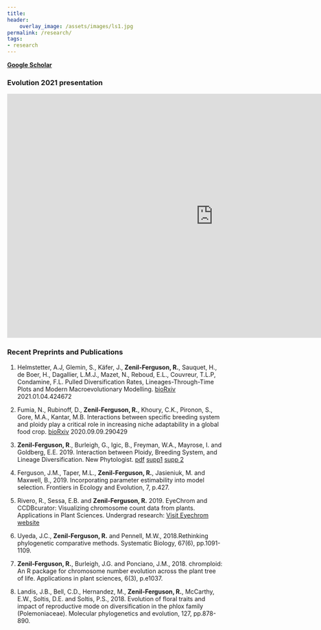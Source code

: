 ```yaml
---
title:
header:
    overlay_image: /assets/images/ls1.jpg
permalink: /research/
tags:
- research
---
```


[**Google Scholar**](https://scholar.google.com/citations?hl=en&user=fddibuQAAAAJ&view_op=list_works&sortby=pubdate)

### Evolution 2021 presentation

<iframe src="https://docs.google.com/presentation/d/e/2PACX-1vTiUiB5vTvoxITZ1FFB88SDNg3PWXy8fdYbF0qpQNZYaHLm8YhaSo7qeFgKgwRltw/embed?start=false&loop=false&delayms=3000" frameborder="0" width="960" height="569" allowfullscreen="true" mozallowfullscreen="true" webkitallowfullscreen="true"></iframe>

### Recent Preprints and Publications

1. Helmstetter, A.J, Glemin, S.,  Käfer, J., **Zenil-Ferguson, R.**, Sauquet, H., de Boer, H., Dagallier, L.M.J., Mazet, N., Reboud, E.L., Couvreur, T.L.P, Condamine, F.L. Pulled Diversification Rates, Lineages-Through-Time Plots and Modern Macroevolutionary Modelling. [bioRxiv](https://www.biorxiv.org/content/10.1101/2021.01.04.424672v2) 2021.01.04.424672

2. Fumia, N., Rubinoff, D., **Zenil-Ferguson, R.**, Khoury, C.K.,  Pironon, S., Gore, M.A., Kantar, M.B. Interactions between specific breeding system and ploidy play a critical role in increasing niche adaptability in a global food crop. [bioRxiv](https://www.biorxiv.org/content/10.1101/2020.09.09.290429v2) 2020.09.09.290429

3.  **Zenil-Ferguson, R**., Burleigh, G., Igic, B., Freyman, W.A., Mayrose, I. and Goldberg, E.E. 2019. Interaction between Ploidy, Breeding System, and Lineage Diversification. New Phytologist. [pdf](/assets/docs/Zenil-Ferguson_et_al-2019-New_Phytologist.pdf) [supp1](/assets/docs/Zenil-Ferguson_et_al-2019-New_Phytologist.sup-2.pdf) [supp 2](assets/docs/Zenil-Ferguson_et_al-2019-New_Phytologist.sup-1.pdf)

4.  Ferguson, J.M., Taper, M.L., **Zenil-Ferguson, R.**, Jasieniuk, M. and Maxwell, B., 2019. Incorporating parameter estimability into model selection. Frontiers in Ecology and Evolution, 7, p.427.

5. Rivero, R., Sessa, E.B. and **Zenil‐Ferguson, R.** 2019. EyeChrom and CCDBcurator: Visualizing chromosome count data from plants. Applications in Plant Sciences.
Undergrad research: [Visit Eyechrom website](eyechrom.com)

6.  Uyeda, J.C., **Zenil-Ferguson, R.** and Pennell, M.W., 2018.Rethinking phylogenetic comparative methods. Systematic Biology, 67(6), pp.1091-1109.

7.  **Zenil‐Ferguson, R.**, Burleigh, J.G. and Ponciano, J.M., 2018. chromploid: An R package for chromosome number evolution across the plant tree of life. Applications in plant sciences, 6(3), p.e1037.

8. Landis, J.B., Bell, C.D., Hernandez, M., **Zenil-Ferguson, R.**, McCarthy, E.W., Soltis, D.E. and Soltis, P.S., 2018. Evolution of floral traits and impact of reproductive mode on diversification in the phlox family (Polemoniaceae). Molecular phylogenetics and evolution, 127, pp.878-890.


